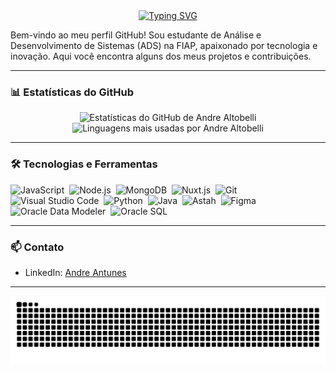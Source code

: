 <div align="center">
  <a href="https://git.io/typing-svg">
    <img src="https://readme-typing-svg.demolab.com?font=Fira+Code&weight=500&size=22&pause=1000&color=0366d6&center=true&vCenter=true&random=false&width=524&lines=%E2%8A%B9+Olá,+meu+nome+é+André+Antunes!+%CB%99%E1%B5%95%CB%99+%E2%8A%B9+" alt="Typing SVG">
  </a>
</div>

Bem-vindo ao meu perfil GitHub! Sou estudante de Análise e Desenvolvimento de Sistemas (ADS) na FIAP, apaixonado por tecnologia e inovação. Aqui você encontra alguns dos meus projetos e contribuições.

---

### 📊 Estatísticas do GitHub
<div align="center">
  <img height="180em" src="https://github-readme-stats.vercel.app/api?username=andrealtobelli&show_icons=true&title_color=0366d6&text_color=ffffff&icon_color=0366d6&bg_color=000000&cache_seconds=2300" alt="Estatísticas do GitHub de Andre Altobelli"/>
  <img height="180em" src="https://github-readme-stats.vercel.app/api/top-langs/?username=andrealtobelli&layout=compact&title_color=0366d6&text_color=ffffff&bg_color=000000&cache_seconds=2300" alt="Linguagens mais usadas por Andre Altobelli"/>
</div>

---

### 🛠️ Tecnologias e Ferramentas
![JavaScript](https://img.shields.io/badge/-JavaScript-000?style=flat&logo=javascript)&nbsp;
![Node.js](https://img.shields.io/badge/-Node.js-000?style=flat&logo=node.js)&nbsp;
![MongoDB](https://img.shields.io/badge/-MongoDB-000?style=flat&logo=mongodb)&nbsp;
![Nuxt.js](https://img.shields.io/badge/-Nuxt.js-000?style=flat&logo=nuxt.js)&nbsp;
![Git](https://img.shields.io/badge/-Git-000?style=flat&logo=git)&nbsp;
![Visual Studio Code](https://img.shields.io/badge/-VS%20Code-000?style=flat&logo=visual-studio-code)&nbsp;
![Python](https://img.shields.io/badge/-Python-000?style=flat&logo=python)&nbsp;
![Java](https://img.shields.io/badge/-Java-000?style=flat&logo=java)&nbsp;
![Astah](https://img.shields.io/badge/-Astah-000?style=flat&logo=astah)&nbsp;
![Figma](https://img.shields.io/badge/-Figma-000?style=flat&logo=figma)&nbsp;
![Oracle Data Modeler](https://img.shields.io/badge/-Oracle%20Data%20Modeler-000?style=flat&logo=oracle)&nbsp;
![Oracle SQL](https://img.shields.io/badge/-Oracle%20SQL-000?style=flat&logo=oracle)&nbsp;


---

### 📫 Contato
- LinkedIn: [Andre Antunes](https://www.linkedin.com/in/andr%C3%A9-altobelli-antunes-99377425b/)


---

<picture align="center">
  <source media="(prefers-color-scheme: dark)" srcset="https://raw.githubusercontent.com/andrealtobelli/andrealtobelli/output/github-contribution-grid-snake-dark.svg">
  <source media="(prefers-color-scheme: light)" srcset="https://raw.githubusercontent.com/andrealtobelli/andrealtobelli/output/github-contribution-grid-snake-dark.svg">
  <img align="center" alt="github contribution grid snake animation" src="https://raw.githubusercontent.com/andrealtobelli/andrealtobelli/output/github-contribution-grid-snake.svg">
</picture>


